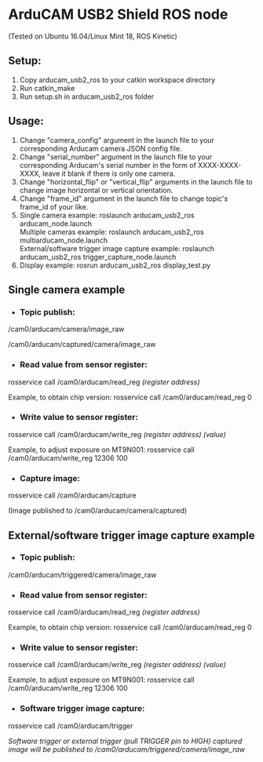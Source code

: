 # ArduCAM USB2 Shield ROS node

(Tested on Ubuntu 16.04/Linux Mint 18, ROS Kinetic)

## Setup:
1. Copy arducam_usb2_ros to your catkin workspace directory
2. Run catkin_make
3. Run setup.sh in arducam_usb2_ros folder

## Usage:
1. Change "camera_config" argument in the launch file to your corresponding Arducam camera JSON config file.
2. Change "serial_number" argument in the launch file to your corresponding Arducam's serial number in the form of XXXX-XXXX-XXXX, leave it blank if there is only one camera.
3. Change "horizontal_flip" or "vertical_flip" arguments in the launch file to change image horizontal or vertical orientation.
4. Change "frame_id" argument in the launch file to change topic's frame_id of your like.
5. Single camera example: roslaunch arducam_usb2_ros arducam_node.launch<br/>
Multiple cameras example: roslaunch arducam_usb2_ros multiarducam_node.launch<br/>
External/software trigger image capture example: roslaunch arducam_usb2_ros trigger_capture_node.launch
6. Display example: rosrun arducam_usb2_ros display_test.py

## Single camera example
- ### Topic publish:
/cam0/arducam/camera/image_raw

/cam0/arducam/captured/camera/image_raw

- ### Read value from sensor register:
rosservice call /cam0/arducam/read_reg *(register address)*

Example, to obtain chip version:
rosservice call /cam0/arducam/read_reg 0

- ### Write value to sensor register:
rosservice call /cam0/arducam/write_reg *(register address) (value)*

Example, to adjust exposure on MT9N001:
rosservice call /cam0/arducam/write_reg 12306 100

- ### Capture image:
rosservice call /cam0/arducam/capture

(Image published to /cam0/arducam/camera/captured)

## External/software trigger image capture example
- ### Topic publish:
/cam0/arducam/triggered/camera/image_raw

- ### Read value from sensor register:
rosservice call /cam0/arducam/read_reg *(register address)*

Example, to obtain chip version:
rosservice call /cam0/arducam/read_reg 0

- ### Write value to sensor register:
rosservice call /cam0/arducam/write_reg *(register address) (value)*

Example, to adjust exposure on MT9N001:
rosservice call /cam0/arducam/write_reg 12306 100

- ### Software trigger image capture:
rosservice call /cam0/arducam/trigger

*Software trigger or external trigger (pull TRIGGER pin to HIGH) captured image will be published to /cam0/arducam/triggered/camera/image_raw*

